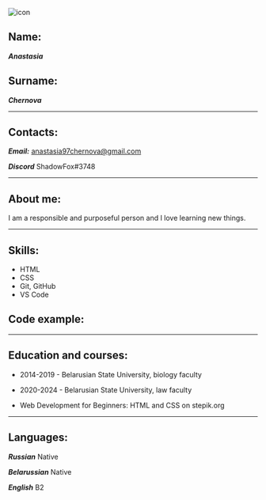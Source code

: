 ![icon](https://user-images.githubusercontent.com/94312514/147876233-a125d97a-a31f-4db4-8d5f-6fbbe3686ed0.png?size=100x100&quality=96&crop=402,188,499,499&ava=1 "My photo")

## Name:
***Anastasia***
## Surname:
***Chernova***
- - -
## Contacts:
***Email:*** anastasia97chernova@gmail.com

***Discord*** ShadowFox#3748
- - -
## About me:
I am a responsible and purposeful person and I love learning new things.
- - -
## Skills:
* HTML 
* CSS 
* Git, GitHub
* VS Code

## Code example:
- - -
## Education and courses:
* 2014-2019 - Belarusian State University, biology faculty
* 2020-2024 - Belarusian State University, law faculty

* Web Development for Beginners: HTML and CSS on stepik.org
- - -
## Languages:
***Russian*** Native

***Belarussian*** Native

***English*** B2

